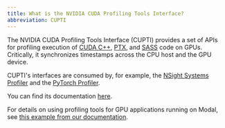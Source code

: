 ```yaml
---
title: What is the NVIDIA CUDA Profiling Tools Interface?
abbreviation: CUPTI
---
```


The NVIDIA CUDA Profiling Tools Interface (CUPTI) provides a set of APIs for
profiling execution of [CUDA C++](/gpu-glossary/host-software/cuda-c),
[PTX](/gpu-glossary/device-software/parallel-thread-execution), and
[SASS](/gpu-glossary/device-software/streaming-assembler) code on GPUs.
Critically, it synchronizes timestamps across the CPU host and the GPU device.

CUPTI's interfaces are consumed by, for example, the
[NSight Systems Profiler](/gpu-glossary/host-software/nsight-systems) and the
[PyTorch Profiler](https://modal.com/docs/examples/torch_profiling).

You can find its documentation [here](https://docs.nvidia.com/cupti/).

For details on using profiling tools for GPU applications running on Modal, see
[this example from our documentation](/docs/examples/torch_profiling).
